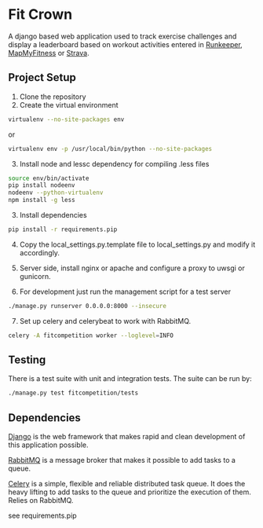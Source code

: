Fit Crown
=========

A django based web application used to track exercise challenges and display a leaderboard based on workout activities entered in [Runkeeper](http://runkeeper.com), [MapMyFitness](http://www.mapmyfitness.com) or [Strava](http://strava.com).

Project Setup
---------------  
1. Clone the repository
2. Create the virtual environment

  ```bash
  virtualenv --no-site-packages env
  ```
  or
  ```bash
  virtualenv env -p /usr/local/bin/python --no-site-packages
  ```  
3. Install node and lessc dependency for compiling .less files

  ```bash
  source env/bin/activate
  pip install nodeenv
  nodeenv --python-virtualenv
  npm install -g less
  ```

3. Install dependencies
  ```bash
  pip install -r requirements.pip
  ```  

4. Copy the local_settings.py.template file to local_settings.py and modify it accordingly.

5. Server side, install nginx or apache and configure a proxy to uwsgi or gunicorn.

6. For development just run the management script for a test server
  ```bash
  ./manage.py runserver 0.0.0.0:8000 --insecure
  ```  

7. Set up celery and celerybeat to work with RabbitMQ.
  ```bash
  celery -A fitcompetition worker --loglevel=INFO
  ```  


Testing
-------
There is a test suite with unit and integration tests.  The suite can be run by:
```bash
./manage.py test fitcompetition/tests
```



Dependencies
------------

[Django](https://www.djangoproject.com) is the web framework that makes rapid and clean development of this application possible.

[RabbitMQ](http://www.rabbitmq.com) is a message broker that makes it possible to add tasks to a queue.

[Celery](http://celery.readthedocs.org/en/latest/index.html) is a simple, flexible and reliable distributed task queue.  It does the heavy lifting to add tasks to the queue and prioritize the execution of them.  Relies on RabbitMQ.

see requirements.pip
